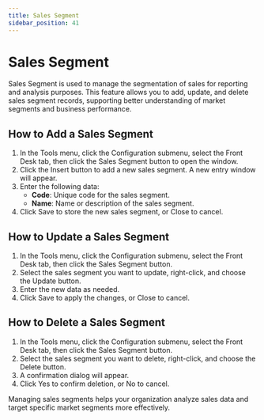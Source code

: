 ```yaml
---
title: Sales Segment
sidebar_position: 41
---
```


# Sales Segment

Sales Segment is used to manage the segmentation of sales for reporting and analysis purposes. This feature allows you to add, update, and delete sales segment records, supporting better understanding of market segments and business performance.

## How to Add a Sales Segment

1. In the Tools menu, click the Configuration submenu, select the Front Desk tab, then click the Sales Segment button to open the window.
2. Click the Insert button to add a new sales segment. A new entry window will appear.
3. Enter the following data:
   - **Code**: Unique code for the sales segment.
   - **Name**: Name or description of the sales segment.
4. Click Save to store the new sales segment, or Close to cancel.

## How to Update a Sales Segment

1. In the Tools menu, click the Configuration submenu, select the Front Desk tab, then click the Sales Segment button.
2. Select the sales segment you want to update, right-click, and choose the Update button.
3. Enter the new data as needed.
4. Click Save to apply the changes, or Close to cancel.

## How to Delete a Sales Segment

1. In the Tools menu, click the Configuration submenu, select the Front Desk tab, then click the Sales Segment button.
2. Select the sales segment you want to delete, right-click, and choose the Delete button.
3. A confirmation dialog will appear.
4. Click Yes to confirm deletion, or No to cancel.

Managing sales segments helps your organization analyze sales data and target specific market segments more effectively.
